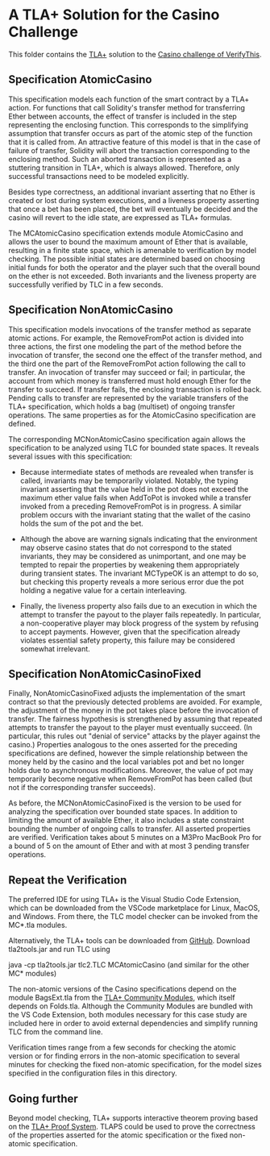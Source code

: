 # A TLA+ Solution for the Casino Challenge

This folder contains the [TLA+](https://foundation.tlapl.us) solution to the [Casino challenge of VerifyThis](https://verifythis.github.io/casino/). 

## Specification AtomicCasino

This specification models each function of the smart contract by a TLA+ action. For functions that call Solidity's transfer method for transferring Ether between accounts, the effect of transfer is included in the step representing the enclosing function. This corresponds to the simplifying assumption that transfer occurs as part of the atomic step of the function that it is called from. An attractive feature of this model is that in the case of failure of transfer, Solidity will abort the transaction corresponding to the enclosing method. Such an aborted transaction is represented as a stuttering transition in TLA+, which is always allowed. Therefore, only successful transactions need to be modeled explicitly.

Besides type correctness, an additional invariant asserting that no Ether is created or lost during system executions, and a liveness property asserting that once a bet has been placed, the bet will eventually be decided and the casino will revert to the idle state, are expressed as TLA+ formulas.

The MCAtomicCasino specification extends module AtomicCasino and allows the user to bound the maximum amount of Ether that is available, resulting in a finite state space, which is amenable to verification by model checking. The possible initial states are determined based on choosing initial funds for both the operator and the player such that the overall bound on the ether is not exceeded. Both invariants and the liveness property are successfully verified by TLC in a few seconds.

## Specification NonAtomicCasino

This specification models invocations of the transfer method as separate atomic actions. For example, the RemoveFromPot action is divided into three actions, the first one modeling the part of the method before the invocation of transfer, the second one the effect of the transfer method, and the third one the part of the RemoveFromPot action following the call to transfer. An invocation of transfer may succeed or fail; in particular, the account from which money is transferred must hold enough Ether for the transfer to succeed. If transfer fails, the enclosing transaction is rolled back. Pending calls to transfer are represented by the variable transfers of the TLA+ specification, which holds a bag (multiset) of ongoing transfer operations. The same properties as for the AtomicCasino specification are defined.

The corresponding MCNonAtomicCasino specification again allows the specification to be analyzed using TLC for bounded state spaces. It reveals several issues with this specification:

- Because intermediate states of methods are revealed when transfer is called, invariants may be temporarily violated. Notably, the typing invariant asserting that the value held in the pot does not exceed the maximum ether value fails when AddToPot is invoked while a transfer invoked from a preceding RemoveFromPot is in progress. A similar problem occurs with the invariant stating that the wallet of the casino holds the sum of the pot and the bet.

- Although the above are warning signals indicating that the environment may observe casino states that do not correspond to the stated invariants, they may be considered as unimportant, and one may be tempted to repair the properties by weakening them appropriately during transient states. The invariant MCTypeOK is an attempt to do so, but checking this property reveals a more serious error due the pot holding a negative value for a certain interleaving.

- Finally, the liveness property also fails due to an execution in which the attempt to transfer the payout to the player fails repeatedly. In particular, a non-cooperative player may block progress of the system by refusing to accept payments. However, given that the specification already violates essential safety property, this failure may be considered somewhat irrelevant.

## Specification NonAtomicCasinoFixed

Finally, NonAtomicCasinoFixed adjusts the implementation of the smart contract so that the previously detected problems are avoided. For example, the adjustment of the money in the pot takes place before the invocation of transfer. The fairness hypothesis is strengthened by assuming that repeated attempts to transfer the payout to the player must eventually succeed. (In particular, this rules out "denial of service" attacks by the player against the casino.) Properties analogous to the ones asserted for the preceding specifications are defined, however the simple relationship between the money held by the casino and the local variables pot and bet no longer holds due to asynchronous modifications. Moreover, the value of pot may temporarily become negative when RemoveFromPot has been called (but not if the corresponding transfer succeeds).

As before, the MCNonAtomicCasinoFixed is the version to be used for analyzing the specification over bounded state spaces. In addition to limiting the amount of available Ether, it also includes a state constraint bounding the number of ongoing calls to transfer. All asserted properties are verified. Verification takes about 5 minutes on a M3Pro MacBook Pro for a bound of 5 on the amount of Ether and with at most 3 pending transfer operations.

## Repeat the Verification

The preferred IDE for using TLA+ is the Visual Studio Code Extension, which can be downloaded from the VSCode marketplace for Linux, MacOS, and Windows. From there, the TLC model checker can be invoked from the MC*.tla modules.

Alternatively, the TLA+ tools can be downloaded from [GitHub](https://github.com/tlaplus/tlaplus/releases). Download tla2tools.jar and run TLC using

  java -cp tla2tools.jar tlc2.TLC MCAtomicCasino   (and similar for the other MC* modules)

The non-atomic versions of the Casino specifications depend on the module BagsExt.tla from the [TLA+ Community Modules](https://github.com/tlaplus/CommunityModules), which itself depends on Folds.tla. Although the Community Modules are bundled with the VS Code Extension, both modules necessary for this case study are included here in order to avoid external dependencies and simplify running TLC from the command line.

Verification times range from a few seconds for checking the atomic version or for finding errors in the non-atomic specification to several minutes for checking the fixed non-atomic specification, for the model sizes specified in the configuration files in this directory.

## Going further

Beyond model checking, TLA+ supports interactive theorem proving based on the [TLA+ Proof System](https://proofs.tlapl.us/). TLAPS could be used to prove the correctness of the properties asserted for the atomic specification or the fixed non-atomic specification.
